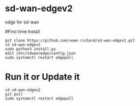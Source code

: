 # sd-wan-edgev2
edge for sd-wan

#First time Install
```
git clone https://github.com/vewe-richard/sd-wan-edgev2.git
cd sd-wan-edgev2
sudo python3 install.py
edit /etc/sdwan/edge/config.json
sudo systemctl restart edgepoll
```

# Run it or Update it
```
cd sd-wan-edgev2
git pull
sudo systemctl restart edgepoll
```